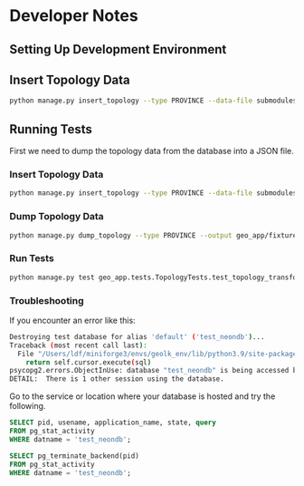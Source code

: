 # Developer Notes

## Setting Up Development Environment


## Insert Topology Data

```bash
python manage.py insert_topology --type PROVINCE --data-file submodules/gig-data/mylocal-data/geo/topo-geo_json/province.topojson
```

## Running Tests

First we need to dump the topology data from the database into a JSON file.


### Insert Topology Data

```bash
python manage.py insert_topology --type PROVINCE --data-file submodules/gig-data/mylocal-data/geo/topo-geo_json/province.topojson
```

### Dump Topology Data

```bash
python manage.py dump_topology --type PROVINCE --output geo_app/fixtures/province_topology.json
```

### Run Tests

```bash
python manage.py test geo_app.tests.TopologyTests.test_topology_transformation -v 2
```

### Troubleshooting

If you encounter an error like this:

```bash
Destroying test database for alias 'default' ('test_neondb')...
Traceback (most recent call last):
  File "/Users/ldf/miniforge3/envs/geolk_env/lib/python3.9/site-packages/django/db/backends/utils.py", line 87, in _execute
    return self.cursor.execute(sql)
psycopg2.errors.ObjectInUse: database "test_neondb" is being accessed by other users
DETAIL:  There is 1 other session using the database.
```

Go to the service or location where your database is hosted and try the following. 


```sql
SELECT pid, usename, application_name, state, query 
FROM pg_stat_activity 
WHERE datname = 'test_neondb';

SELECT pg_terminate_backend(pid) 
FROM pg_stat_activity 
WHERE datname = 'test_neondb';
```